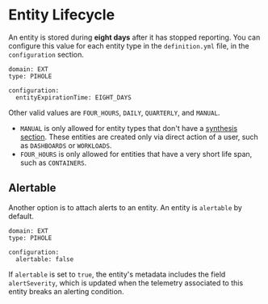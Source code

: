 # Entity Lifecycle

An entity is stored during **eight days** after it has stopped reporting. You can configure this value for each entity type in the `definition.yml` file, in the `configuration` section.

```
domain: EXT
type: PIHOLE

configuration:
  entityExpirationTime: EIGHT_DAYS
```

Other valid values are `FOUR_HOURS`, `DAILY`, `QUARTERLY`, and `MANUAL`.

* `MANUAL` is only allowed for entity types that don't have a [synthesis section][synthesis]. These entities are created only via direct action of a user, such as `DASHBOARDS` or `WORKLOADS`.
* `FOUR_HOURS` is only allowed for entities that have a very short life span, such as `CONTAINERS`.

## Alertable

Another option is to attach alerts to an entity. An entity is `alertable` by default. 

```
domain: EXT
type: PIHOLE

configuration:
  alertable: false
```

If `alertable` is set to `true`, the entity's metadata includes the field `alertSeverity`, which is updated when the telemetry associated to this entity breaks an alerting condition.

<!--
TODO: ADd an image of health using alertSeverity here?
-->

[synthesis]: synthesis.md